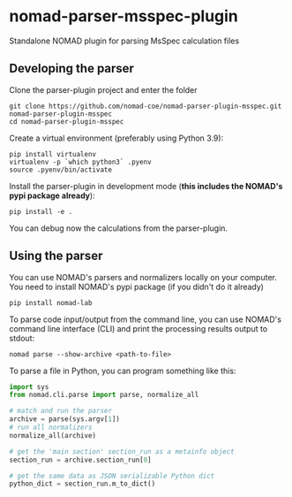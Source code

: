 # nomad-parser-msspec-plugin
Standalone NOMAD plugin for parsing MsSpec calculation files

## Developing the parser

Clone the parser-plugin project and enter the folder
```
git clone https://github.com/nomad-coe/nomad-parser-plugin-msspec.git nomad-parser-plugin-msspec
cd nomad-parser-plugin-msspec
```

Create a virtual environment (preferably using Python 3.9):

```
pip install virtualenv
virtualenv -p `which python3` .pyenv
source .pyenv/bin/activate
```

Install the parser-plugin in development mode (**this includes the NOMAD's pypi package already**):

```
pip install -e .
```

You can debug now the calculations from the parser-plugin.

## Using the parser

You can use NOMAD's parsers and normalizers locally on your computer. You need to install
NOMAD's pypi package (if you didn't do it already)

```
pip install nomad-lab
```

To parse code input/output from the command line, you can use NOMAD's command line
interface (CLI) and print the processing results output to stdout:

```
nomad parse --show-archive <path-to-file>
```

To parse a file in Python, you can program something like this:
```python
import sys
from nomad.cli.parse import parse, normalize_all

# match and run the parser
archive = parse(sys.argv[1])
# run all normalizers
normalize_all(archive)

# get the 'main section' section_run as a metainfo object
section_run = archive.section_run[0]

# get the same data as JSON serializable Python dict
python_dict = section_run.m_to_dict()
```
